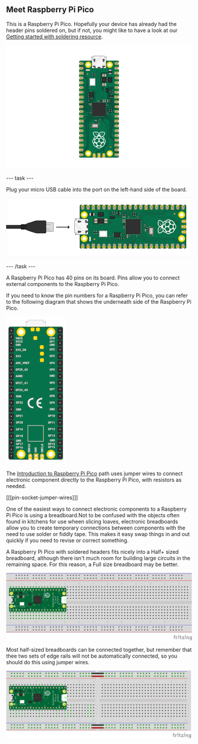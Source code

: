 ## Meet Raspberry Pi Pico

This is a Raspberry Pi Pico. Hopefully your device has already had the header pins soldered on, but if not, you might like to have a look at our [Getting started with soldering resource](https://projects.raspberrypi.org/en/projects/getting-started-with-soldering).

![Raspberry Pi Pico](images/Pico-Top-Headers.png)

--- task ---
 
Plug your micro USB cable into the port on the left-hand side of the board.

![Micro USB cable plugged into the Pico](images/pico-top-plug.png)

--- /task ---

A Raspberry Pi Pico has 40 pins on its board. Pins allow you to connect external components to the Raspberry Pi Pico.

If you need to know the pin numbers for a Raspberry Pi Pico, you can refer to the following diagram that shows the underneath side of the Raspberry Pi Pico.

![Pinout of a Raspberry Pi Pico](images/pico-bottom.png)

The [Introduction to Raspberry Pi Pico](https://projects.raspberrypi.org/en/pathways/pico-intro) path uses jumper wires to connect electronic component directly to the Raspberry Pi Pico, with resistors as needed. 

[[[pin-socket-jumper-wires]]]

One of the easiest ways to connect electronic components to a Raspberry Pi Pico is using a breadboard.Not to be confused with the objects often found in kitchens for use wheen slicing loaves,  electronic breadboards allow you to create temporary connections between components with the need to use solder or fiddly tape. This makes it easy swap things in and out quickly if you need to revise or correct something.

A Raspberry Pi Pico with soldered headers fits nicely into a Half+ sized breadboard, although there isn't much room for building large circuits in the remaining space. For this reason, a Full size breadboard may be better. 

![Raspberry Pi Pico mounted on a Full+ size breadboard](images/pico_only_bb.png)

Most half-sized breadboards can be connected together, but remember that thee two sets of edge rails will not be automatically connected, so you should do this using jumper wires. 


![Raspberry Pi Pico mounted on 2 half+ size breadboards joined together](images/pico_only2_bb.png)
